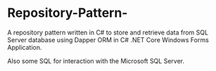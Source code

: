 # Repository-Pattern-
A repository pattern written in C# to store and retrieve data from SQL Server database using Dapper ORM in C# .NET Core Windows Forms Application.

Also some SQL for interaction with the Microsoft SQL Server.
